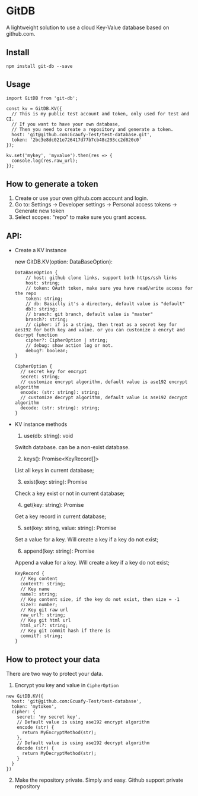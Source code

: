 # GitDB

A lightweight solution to use a cloud Key-Value database based on github.com.


## Install

```
npm install git-db --save
```

## Usage

```
import GitDB from 'git-db';

const kv = GitDB.KV({
  // This is my public test account and token, only used for test and CI.
  // If you want to have your own database,
  // Then you need to create a repository and generate a token.
  host: 'git@github.com:Gcaufy-Test/test-database.git',
  token: '2bc3e8dc021e726417d77b7cb48c293cc2d820c0'
});

kv.set('mykey', 'myvalue').then(res => {
  console.log(res.raw_url);
});
```


## How to generate a token

  1. Create or use your own github.com account and login.
  2. Go to: Settings -> Developer settings -> Personal access tokens -> Generate new token
  3. Select scopes: "repo" to make sure you grant access.


## API:


* Create a KV instance

    new GitDB.KV(option: DataBaseOption):

    ```
    DataBaseOption {
        // host: github clone links, support both https/ssh links
        host: string;
        // token: OAuth token, make sure you have read/write access for the repo
        token: string;
        // db: Basiclly it's a directory, default value is "default"
        db?: string;
        // branch: git branch, default value is "master"
        branch?: string;
        // cipher: if is a string, then treat as a secret key for aes192 for both key and value. or you can customize a encryt and decrypt function
        cipher?: CipherOption | string;
        // debug: show action log or not.
        debug?: boolean;
    }

    CipherOption {
      // secret key for encrypt
      secret: string;
      // customize encrypt algorithm, default value is ase192 encrypt algorithm
      encode: (str: string): string;
      // customize decrypt algorithm, default value is ase192 decrypt algorithm
      decode: (str: string): string;
    }
    ```

* KV instance methods

    1. use(db: string): void

    Switch database. can be a non-exist database.

    2. keys(): Promise<KeyRecord[]>

    List all keys in current database;

    3. exist(key: string): Promise<boolean>

    Check a key exist or not in current database;

    4. get(key: string): Promise<KeyRecord>

    Get a key record in current database;

    5. set(key: string, value: string): Promise<KeyRecord>

    Set a value for a key. Will create a key if a key do not exist;

    6. append(key: string): Promise<KeyRecord>

    Append a value for a key. Will create a key if a key do not exist;


    ```
    KeyRecord {
      // Key content
      content?: string;
      // Key name
      name?: string;
      // Key content size, if the key do not exist, then size = -1
      size?: number;
      // Key git raw url
      raw_url?: string;
      // Key git html url
      html_url?: string;
      // Key git commit hash if there is
      commit?: string;
    }
    ```

## How to protect your data

There are two way to protect your data.

1. Encrypt you key and value in `CipherOption`
```
new GitDB.KV({
  host: 'git@github.com:Gcuafy-Test/test-database',
  token: 'mytoken',
  cipher: {
    secret: 'my secret key',
    // Default value is using ase192 encrypt algorithm
    encode (str) {
      return MyEncryptMethod(str);
    },
    // Default value is using ase192 decrypt algorithm
    decode (str) {
      return MyDecryptMethod(str);
    }
  }
})
```

2. Make the repository private.
  Simply and easy. Github support private repository
